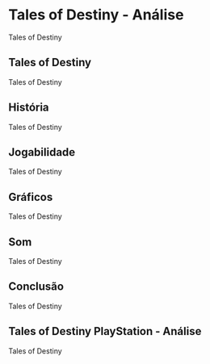 ---
---

# Tales of Destiny - Análise

Tales of Destiny

## Tales of Destiny

Tales of Destiny

## História

Tales of Destiny

## Jogabilidade

Tales of Destiny

## Gráficos

Tales of Destiny

## Som

Tales of Destiny

## Conclusão

Tales of Destiny

## Tales of Destiny PlayStation - Análise

Tales of Destiny
